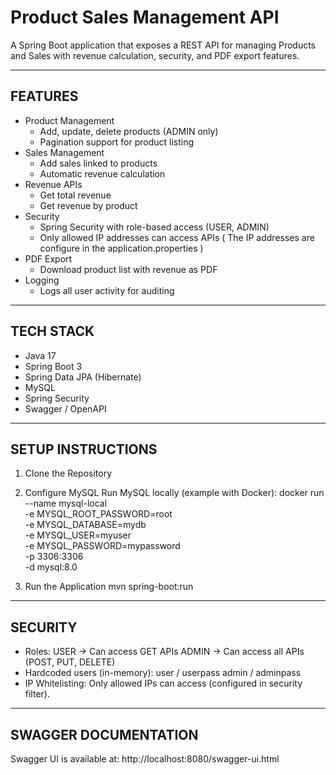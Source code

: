 
# Product Sales Management API

A Spring Boot application that exposes a REST API for managing Products and Sales with revenue calculation, security, and PDF export features.

------------------------------------------------------------
FEATURES
------------------------------------------------------------
- Product Management
  - Add, update, delete products (ADMIN only)
  - Pagination support for product listing
- Sales Management
  - Add sales linked to products
  - Automatic revenue calculation
- Revenue APIs
  - Get total revenue
  - Get revenue by product
- Security
  - Spring Security with role-based access (USER, ADMIN)
  - Only allowed IP addresses can access APIs ( The IP addresses are configure in the application.properties )
- PDF Export
  - Download product list with revenue as PDF
- Logging
  - Logs all user activity for auditing

------------------------------------------------------------
TECH STACK
------------------------------------------------------------
- Java 17
- Spring Boot 3
- Spring Data JPA (Hibernate)
- MySQL
- Spring Security
- Swagger / OpenAPI

------------------------------------------------------------
SETUP INSTRUCTIONS
------------------------------------------------------------
1. Clone the Repository

2. Configure MySQL
   Run MySQL locally (example with Docker):
   docker run --name mysql-local \
  -e MYSQL_ROOT_PASSWORD=root \
  -e MYSQL_DATABASE=mydb \
  -e MYSQL_USER=myuser \
  -e MYSQL_PASSWORD=mypassword \
  -p 3306:3306 \
  -d mysql:8.0

3. Run the Application
   mvn spring-boot:run

------------------------------------------------------------
SECURITY
------------------------------------------------------------
- Roles:
  USER → Can access GET APIs
  ADMIN → Can access all APIs (POST, PUT, DELETE)
- Hardcoded users (in-memory):
  user / userpass
  admin / adminpass
- IP Whitelisting: Only allowed IPs can access (configured in security filter).

------------------------------------------------------------
SWAGGER DOCUMENTATION
------------------------------------------------------------
Swagger UI is available at:
http://localhost:8080/swagger-ui.html
